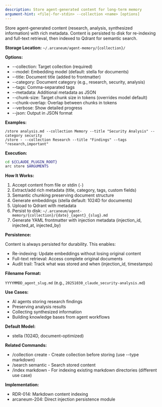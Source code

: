 ```yaml
---
description: Store agent-generated content for long-term memory
argument-hint: <file|-for-stdin> --collection <name> [options]
---
```


Store agent-generated content (research, analysis, synthesized information) with rich
metadata. Content is persisted to disk for re-indexing and full-text retrieval, then
indexed to Qdrant for semantic search.

**Storage Location:** `~/.arcaneum/agent-memory/{collection}/`

**Options:**

- --collection: Target collection (required)
- --model: Embedding model (default: stella for documents)
- --title: Document title (added to frontmatter)
- --category: Document category (e.g., research, security, analysis)
- --tags: Comma-separated tags
- --metadata: Additional metadata as JSON
- --chunk-size: Target chunk size in tokens (overrides model default)
- --chunk-overlap: Overlap between chunks in tokens
- --verbose: Show detailed progress
- --json: Output in JSON format

**Examples:**

```text
/store analysis.md --collection Memory --title "Security Analysis" --category security
/store - --collection Research --title "Findings" --tags "research,important"
```

**Execution:**

```bash
cd ${CLAUDE_PLUGIN_ROOT}
arc store $ARGUMENTS
```

**How It Works:**

1. Accept content from file or stdin (`-`)
2. Extract/add rich metadata (title, category, tags, custom fields)
3. Semantic chunking preserving document structure
4. Generate embeddings (stella default: 1024D for documents)
5. Upload to Qdrant with metadata
6. Persist to disk: `~/.arcaneum/agent-memory/{collection}/{date}_{agent}_{slug}.md`
7. Generate YAML frontmatter with injection metadata (injection_id, injected_at, injected_by)

**Persistence:**

Content is always persisted for durability. This enables:

- Re-indexing: Update embeddings without losing original content
- Full-text retrieval: Access complete original documents
- Audit trail: Track what was stored and when (injection_id, timestamps)

**Filename Format:**

`YYYYMMDD_agent_slug.md` (e.g., `20251030_claude_security-analysis.md`)

**Use Cases:**

- AI agents storing research findings
- Preserving analysis results
- Collecting synthesized information
- Building knowledge bases from agent workflows

**Default Model:**

- stella (1024D, document-optimized)

**Related Commands:**

- /collection create - Create collection before storing (use --type markdown)
- /search semantic - Search stored content
- /index markdown - For indexing existing markdown directories (different use case)

**Implementation:**

- RDR-014: Markdown content indexing
- arcaneum-204: Direct injection persistence module
